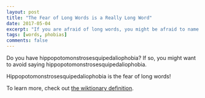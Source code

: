 ```yaml
---
layout: post
title: "The Fear of Long Words is a Really Long Word"
date: 2017-05-04
excerpt: "If you are afraid of long words, you might be afraid to name your fears."
tags: [words, phobias]
comments: false
---
```

Do you have hippopotomonstrosesquipedaliophobia? If so, you might want to avoid saying hippopotomonstrosesquipedaliophobia.

Hippopotomonstrosesquipedaliophobia is the fear of long words!

To learn more, check out [the wiktionary definition](https://en.wiktionary.org/wiki/hippopotomonstrosesquipedaliophobia).
